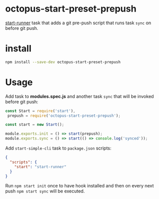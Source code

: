 # octopus-start-preset-prepush

[start-runner](https://github.com/start-runner) task that adds a git pre-push script that runs task `sync` on before git push.

# install

```bash
npm install --save-dev octopus-start-preset-prepush
```

# Usage

Add task to **modules.spec.js** and another task `sync` that will be invoked before git push: 
```js
const Start = require('start'),
 prepush = require('octopus-start-preset-prepush');

const start = new Start();

module.exports.init = () => start(prepush);
module.exports.sync = () => start(() => console.log('synced'));
```

Add `start-simple-cli` task to `package.json` scripts:
```json
{
  "scripts": {
    "start": "start-runner"
  }
}
```

Run `npm start init` once to have hook installed and then on every next push `npm start sync` will be executed.